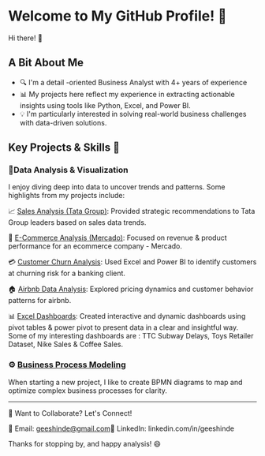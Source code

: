 # Welcome to My GitHub Profile! 🚀
Hi there! 👋 
## A Bit About Me
- 🔍 I'm a detail -oriented Business Analyst with 4+ years of experience
- 📊 My projects here reflect my experience in extracting actionable insights using tools like Python, Excel, and Power BI.
- 💡 I'm particularly interested in solving real-world business challenges with data-driven solutions.

## Key Projects & Skills 💼

### 📑Data Analysis & Visualization

I enjoy diving deep into data to uncover trends and patterns. Some highlights from my projects include:

📈 [Sales Analysis (Tata Group)](https://github.com/gtshinde/Tata_Group_Simulation_Project): Provided strategic recommendations to Tata Group leaders based on sales data trends.

🛒 [E-Commerce Analysis (Mercado)](https://github.com/gtshinde/ecommerce_analysis_mercado): Focused on revenue & product performance for an ecommerce company - Mercado.

💳 [Customer Churn Analysis](https://github.com/gtshinde/bank_customer_churn_analysis): Used Excel and Power BI to identify customers at churning risk  for a banking client.

🏠 [Airbnb Data Analysis](https://github.com/gtshinde/airbnb_python_analysis): Explored pricing dynamics and customer behavior patterns for airbnb.

📊 [Excel Dashboards](https://github.com/gtshinde/My_Excel_Dashboards): Created interactive and dynamic dashboards using pivot tables & power pivot to present data in a clear and insightful way. Some of my interesting dashboards are : TTC Subway Delays, Toys Retailer Dataset, Nike Sales & Coffee Sales.

### ⚙️ [Business Process Modeling](https://github.com/gtshinde/BPMN_Diagrams)

When starting a new project, I like to create BPMN diagrams to map and optimize complex business processes for clarity.

---
💬 Want to Collaborate? Let's Connect!

📧 Email: geeshinde@gmail.com🔗 LinkedIn: linkedin.com/in/geeshinde

Thanks for stopping by, and happy analysis! 😄


